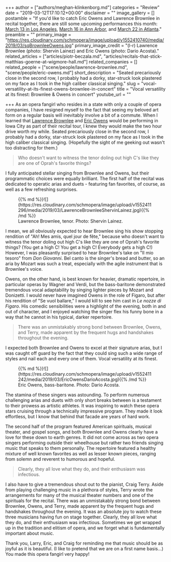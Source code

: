 +++
author = ["authors/meghan-klinkenborg.md"]
categories = "Review"
date = "2019-03-12T17:10:12+00:00"
disclaimer = ""
image_gallery = []
postamble = "If you'd like to catch Eric Owens and Lawrence Brownlee in recital together, there are still some upcoming performances this month: [March 13 in Los Angeles](https://www.laphil.com/events/performances/278/2019-03-13/eric-owens-and-lawrence-brownlee-myra-huang/), [March 16 in Ann Arbor](https://events.umich.edu/event/52845), and [March 22 in Atlanta](http://arts.emory.edu/calendar/candler/brownlee-owens-19.html)."
preamble = ""
primary_image = "https://res.cloudinary.com/schmopera/image/upload/v1552410740/media/2019/03/sqBrownleeOwens.jpg"
primary_image_credit = "(l-r) Lawrence Brownlee (photo: Shervin Lainez) and Eric Owens (photo: Dario Acosta)."
related_articles = ["articles/piotr-beczala.md", "articles/recitals-that-stick-matthias-goerne-at-wigmore-hall.md"]
related_companies = []
related_people = ["scene/people/lawrence-brownlee.md", "scene/people/eric-owens.md"]
short_description = "Seated precariously close in the second row, I probably had a dorky, star-struck look plastered on my face as I took in the high caliber classical singing."
slug = "vocal-versatility-at-its-finest-owens-brownlee-in-concert"
title = "Vocal versatility at its finest: Brownlee & Owens in concert"
youtube_url = ""

+++
As an opera fangirl who resides in a state with only a couple of opera companies, I have resigned myself to the fact that seeing my beloved art form on a regular basis will inevitably involve a bit of a commute. When I learned that [Lawrence Brownlee](/scene/people/lawrence-brownlee/) and [Eric Owens](/scene/people/eric-owens/) would be performing in Iowa City as part of their recital tour, I knew they would make the two hour drive worth my while. Seated precariously close in the second row, I probably had a dorky, star-struck look plastered on my face as I took in the high caliber classical singing. (Hopefully the sight of me geeking out wasn't too distracting for them.)

>Who doesn't want to witness the tenor doling out high C's like they are one of Oprah's favorite things?

I fully anticipated stellar singing from Brownlee and Owens, but their programmatic choices were equally brilliant. The first half of the recital was dedicated to operatic arias and duets - featuring fan favorites, of course, as well as a few refreshing surprises.

<figure data-type="image">{{% md %}}![](https://res.cloudinary.com/schmopera/image/upload/v1552411296/media/2019/03/LawrenceBrownleeShervinLainez.jpg){{% /md %}}

<figcaption>Lawrence Brownlee, tenor. Photo: Shervin Lainez.</figcaption>

</figure>

I mean, we all obviously expected to hear Brownlee sing his show stopping rendition of "Ah! Mes amis, quel jour de fête," because who doesn't want to witness the tenor doling out high C's like they are one of Oprah's favorite things? (You get a high C! You get a high C! Everybody gets a high C!) However, I was pleasantly surprised to hear Brownlee's take on "Il mio tesoro" from _Don Giovanni_. Bel canto is the singer's bread and butter, so an aria by Mozart was such a treat, especially with the agile instrument that is Brownlee's voice.

Owens, on the other hand, is best known for heavier, dramatic repertoire, in particular operas by Wagner and Verdi, but the bass-baritone demonstrated tremendous vocal adaptability by singing lighter pieces by Mozart and Donizetti. I would never have imagined Owens in the role of Figaro, but after his rendition of "Se vuol ballare," I would kill to see him cast in _Le nozze di Figaro_. His comedic sensibilities were a highlight of the evening, both in and out of character, and I enjoyed watching the singer flex his funny bone in a way that he cannot in his typical, darker repertoire.

>There was an unmistakably strong bond between Brownlee, Owens, and Terry, made apparent by the frequent hugs and handshakes throughout the evening.

I expected both Brownlee and Owens to excel at their signature arias, but I was caught off guard by the fact that they could sing such a wide range of styles and nail each and every one of them. Vocal versatility at its finest.

<figure data-type="image">{{% md %}}![](https://res.cloudinary.com/schmopera/image/upload/v1552411242/media/2019/03/EricOwensDarioAcosta.jpg){{% /md %}}

<figcaption>Eric Owens, bass-baritone. Photo: Dario Acosta.</figcaption>

</figure>

The stamina of these singers was astounding. To perform numerous challenging arias and duets with only short breaks between is a testament to their prowess as artistic athletes. It was inspiring to watch these opera stars cruising through a technically impressive program. They made it look effortless, but I know that behind that facade are years of hard work.

The second half of the program featured American spirituals, musical theater, and gospel songs, and both Brownlee and Owens clearly have a love for these down to earth genres. It did not come across as two opera singers performing outside their wheelhouse but rather two friends singing music that speaks to them personally. The repertoire featured a healthy mixture of well known favorites as well as lesser known pieces, ranging from solemn and reverent to humorous and hopeful.

>Clearly, they all love what they do, and their enthusiasm was infectious. 

I also have to give a tremendous shout out to the pianist, Craig Terry. Aside from playing challenging music in a plethora of styles, Terry wrote the arrangements for many of the musical theater numbers and one of the spirituals for the recital. There was an unmistakably strong bond between Brownlee, Owens, and Terry, made apparent by the frequent hugs and handshakes throughout the evening. It was an absolute joy to watch these three musicians having fun on stage together. Clearly, they all love what they do, and their enthusiasm was infectious. Sometimes we get wrapped up in the tradition and elitism of opera, and we forget what is fundamentally important about music. 

Thank you, Larry, Eric, and Craig for reminding me that music should be as joyful as it is beautiful. (I like to pretend that we are on a first name basis…) You made this opera fangirl very happy!